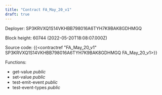 ```yaml
---
title: "Contract FA_May_20_v1"
draft: true
---
```

Deployer: SP3KRVXQ1S14VKHBB798016A6TYH7K9BAK8GDHMGQ


 



Block height: 60744 (2022-05-20T18:08:07.000Z)

Source code: {{<contractref "FA_May_20_v1" SP3KRVXQ1S14VKHBB798016A6TYH7K9BAK8GDHMGQ FA_May_20_v1>}}

Functions:

* get-value _public_
* set-value _public_
* test-emit-event _public_
* test-event-types _public_
